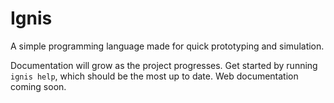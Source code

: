 # Ignis
A simple programming language made for quick prototyping and simulation.

Documentation will grow as the project progresses. Get started by running `ignis help`, which should be the most up to
date. Web documentation coming soon.

